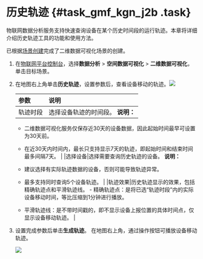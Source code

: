 # 历史轨迹 {#task_gmf_kgn_j2b .task}

物联网数据分析服务支持快速查询设备在某个历史时间段的运行轨迹。本章将详细介绍历史轨迹工具的功能和使用方法。

已根据[场景创建](cn.zh-CN/空间数据可视化/二维数据可视化/场景创建.md#)完成了二维数据可视化场景的创建。

1.  在[物联网平台控制台](http://iot.console.aliyun.com/)，选择**数据分析** \> **空间数据可视化** \> **二维数据可视化**，单击目标场景。
2.  在地图右上角单击**历史轨迹**，设置参数后，查看设备移动的轨迹。![](http://static-aliyun-doc.oss-cn-hangzhou.aliyuncs.com/assets/img/155550/156282389146545_zh-CN.png)

 

    |参数|说明|
    |:-|:-|
    |轨迹时段|选择设备轨迹的时间段。 **说明：** 

    -   二维数据可视化服务仅保存近30天的设备数据，因此起始时间最早可设置为30天前。
    -   在近30天内时间内，最长只支持显示7天的轨迹，即起始时间和结束时间最多间隔7天。
 |
    |选择设备|选择需要查询历史轨迹的设备。 **说明：** 

    -   建议选择有实际轨迹数据的设备，否则可能导致轨迹异常。
    -   最多支持同时查询5个设备轨迹。
 |
    |轨迹效果|历史轨迹显示的效果，包括精确轨迹点和平滑轨迹线。     -   精确轨迹点：是将已选“轨迹时段”内的实际设备移动时间，等比压缩到1分钟进行播放。
    -   平滑轨迹线：是不带时间戳的，即不显示设备上报位置的具体时间点，仅显示设备移动轨迹。
 |

3.  设置完成参数后单击**生成轨迹**。 在地图右上角，通过操作按钮可播放设备移动轨迹。

    ![](http://static-aliyun-doc.oss-cn-hangzhou.aliyuncs.com/assets/img/155550/156282389146561_zh-CN.png)


